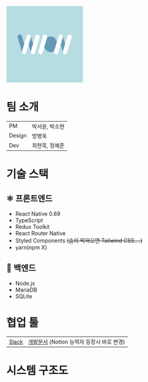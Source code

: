 <img
  src="https://github.com/danielyj147/wion/blob/main/wion_logo.png"
  alt="Italian Trulli"
  width="200"
  height="200"
/>

<h1>팀 소개</h1>
<table>
  <tr>
    <td>PM</td>
    <td>박서윤, 박소현</td>
  </tr>
  <tr>
    <td>Design</td>
    <td>방병욱</td>
  </tr>
  <tr>
    <td>Dev</td>
    <td>최현묵, 정예준</td>
  </tr>
</table>

<h1>기술 스택</h1>

<h2>⚛️ 프론트엔드</h2>
<ul>
  <li>React Native 0.69</li>
  <li>TypeScript</li>
  <li>Redux Toolkit</li>
  <li>React Router Native</li>
  <li>Styled Components <s>(숨이 막혀오면 Tailwind CSS....)</s></li>
  <li>yarn(npm X)</li>
</ul>

<h2>🐬 백엔드</h2>
<ul>
  <li>Node.js</li>
  <li>MariaDB</li>
  <li>SQLite</li>
</ul>

<h1>협업 툴</h1>
<table>
  <tr>
    <td>
      <a
        href="https://join.slack.com/t/wion-workspace/shared_invite/zt-1dos1w7pv-dlyTmDmkOjYp5pjs7kHS8w"
        >Slack</a
      >
    </td>
    <td>
      <a
        href="https://docs.google.com/document/d/1Sbs515iTLo5PZHlzADYajagYliFWSaWuGYZVU1Ljczo/edit?usp=sharing"
        >개발문서</a
      >
      (Notion 능력자 등장시 바로 변경)
    </td>
  </tr>
</table>

<h1>시스템 구조도</h1>
